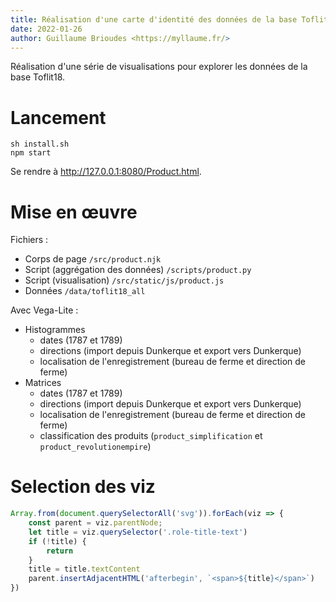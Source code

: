 ```yaml
---
title: Réalisation d'une carte d'identité des données de la base Toflit18
date: 2022-01-26
author: Guillaume Brioudes <https://myllaume.fr/>
---
```


Réalisation d'une série de visualisations pour explorer les données de la base Toflit18.

# Lancement

```
sh install.sh
npm start
```

Se rendre à http://127.0.0.1:8080/Product.html.

# Mise en œuvre

Fichiers :

- Corps de page `/src/product.njk`
- Script (aggrégation des données) `/scripts/product.py`
- Script (visualisation) `/src/static/js/product.js`
- Données `/data/toflit18_all`

Avec Vega-Lite :

- Histogrammes
    - dates (1787 et 1789)
    - directions (import depuis Dunkerque et export vers Dunkerque)
    - localisation de l'enregistrement (bureau de ferme et direction de ferme)
- Matrices
    - dates (1787 et 1789)
    - directions (import depuis Dunkerque et export vers Dunkerque)
    - localisation de l'enregistrement (bureau de ferme et direction de ferme)
    - classification des produits (`product_simplification` et `product_revolutionempire`)

# Selection des viz

```js
Array.from(document.querySelectorAll('svg')).forEach(viz => {
    const parent = viz.parentNode;
    let title = viz.querySelector('.role-title-text')
    if (!title) {
        return
    }
    title = title.textContent
    parent.insertAdjacentHTML('afterbegin', `<span>${title}</span>`)
})
```
